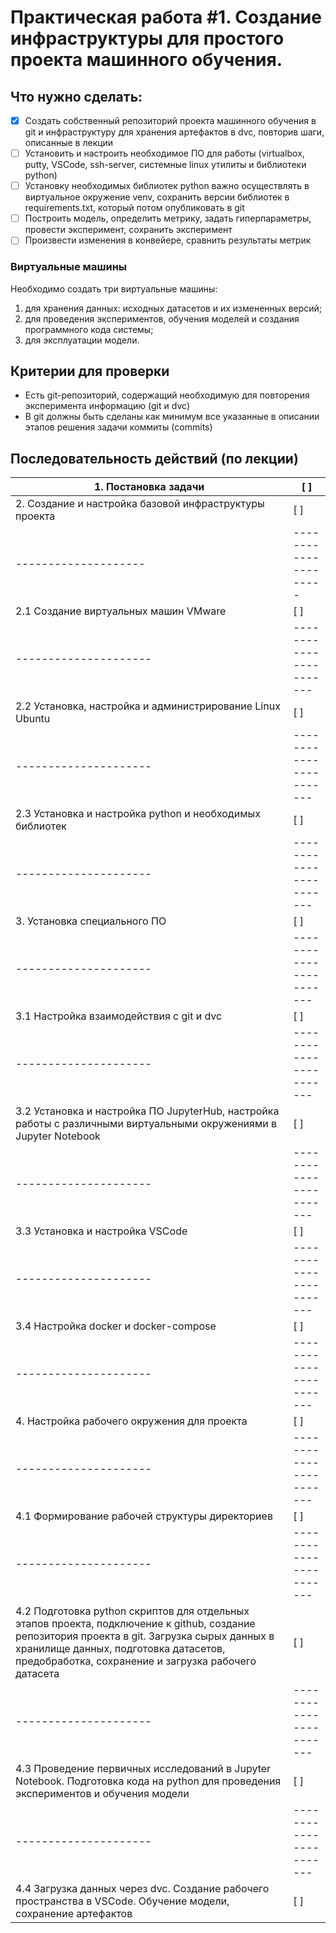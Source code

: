 # Практическая работа #1. Создание инфраструктуры для простого проекта машинного обучения.

## Что нужно сделать:

- [x] Создать собственный репозиторий проекта машинного обучения в git и инфраструктуру для хранения артефактов в dvc, повторив шаги, описанные в лекции
- [ ] Установить и настроить необходимое ПО для работы (virtualbox, putty, VSCode, ssh-server, системные linux утилиты и библиотеки python)
- [ ] Установку необходимых библиотек python важно осуществлять в виртуальное окружение venv, сохранить версии библиотек в requirements.txt, который потом опубликовать в git
- [ ] Построить модель, определить метрику, задать гиперпараметры, провести эксперимент, сохранить эксперимент
- [ ] Произвести изменения в конвейере, сравнить результаты метрик

### Виртуальные машины

Необходимо создать три виртуальные машины:
1. для хранения данных: исходных датасетов и их измененных версий;
2. для проведения экспериментов, обучения моделей и создания программного кода системы;
3. для эксплуатации модели.

## Критерии для проверки

* Есть git-репозиторий, содержащий необходимую для повторения эксперимента информацию (git и dvc)
* В git должны быть сделаны как минимум все указанные в описании этапов решения задачи коммиты (commits)

## Последовательность действий (по лекции)

| 1. Постановка задачи | [ ] |
| -------------------- | --------------------- |
| 2. Создание и настройка базовой инфраструктуры проекта | [ ] |
| -------------------- | --------------------- |
| 2.1 Создание виртуальных машин VMware | [ ] |
| --------------------- | -----------------------|
| 2.2 Установка, настройка и администрирование Linux Ubuntu | [ ] |
| --------------------- | -----------------------|
| 2.3 Установка и настройка python и необходимых библиотек | [ ] |
| --------------------- | -----------------------|
| 3. Установка специального ПО | [ ] |
| --------------------- | -----------------------|
| 3.1 Настройка взаимодействия с git и dvc | [ ] |
| --------------------- | -----------------------|
| 3.2 Установка и настройка ПО JupyterHub, настройка работы с различными виртуальными окружениями в Jupyter Notebook | [ ] |
| --------------------- | -----------------------|
| 3.3 Установка и настройка VSCode | [ ] |
| --------------------- | -----------------------|
| 3.4 Настройка docker и docker-compose | [ ] |
| --------------------- | -----------------------|
| 4. Настройка рабочего окружения для проекта | [ ] |
| --------------------- | -----------------------|
| 4.1 Формирование рабочей структуры директориев | [ ] |
| --------------------- | -----------------------|
| 4.2 Подготовка python скриптов для отдельных этапов проекта, подключение к github, создание репозитория проекта в git. Загрузка сырых данных в хранилище данных, подготовка датасетов, предобработка, сохранение и загрузка рабочего датасета | [ ] |
| --------------------- | -----------------------|
| 4.3 Проведение первичных исследований в Jupyter Notebook. Подготовка кода на python для проведения экспериментов и обучения модели | [ ] |
| --------------------- | -----------------------|
| 4.4 Загрузка данных через dvc. Создание рабочего пространства в VSCode. Обучение модели, сохранение артефактов | [ ] |

